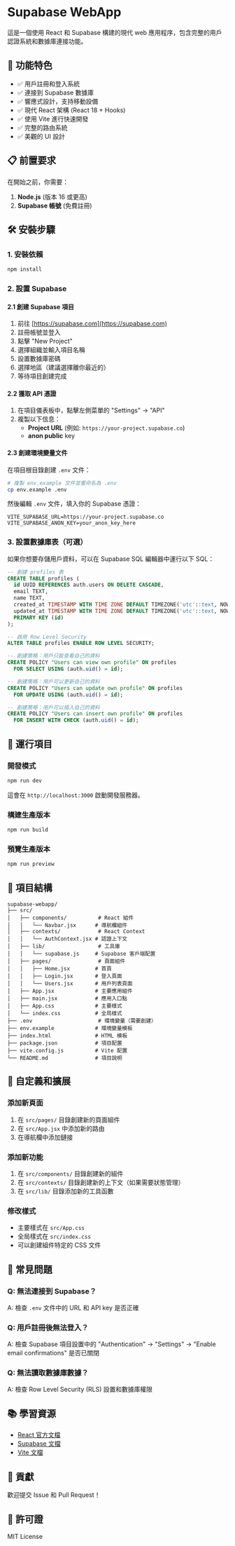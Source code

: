 # Supabase WebApp

這是一個使用 React 和 Supabase 構建的現代 web 應用程序，包含完整的用戶認證系統和數據庫連接功能。

## 🚀 功能特色

- ✅ 用戶註冊和登入系統
- ✅ 連接到 Supabase 數據庫
- ✅ 響應式設計，支持移動設備
- ✅ 現代 React 架構 (React 18 + Hooks)
- ✅ 使用 Vite 進行快速開發
- ✅ 完整的路由系統
- ✅ 美觀的 UI 設計

## 📋 前置要求

在開始之前，你需要：

1. **Node.js** (版本 16 或更高)
2. **Supabase 帳號** (免費註冊)

## 🛠️ 安裝步驟

### 1. 安裝依賴

```bash
npm install
```

### 2. 設置 Supabase

#### 2.1 創建 Supabase 項目

1. 前往 [https://supabase.com](https://supabase.com)
2. 註冊帳號並登入
3. 點擊 "New Project"
4. 選擇組織並輸入項目名稱
5. 設置數據庫密碼
6. 選擇地區（建議選擇離你最近的）
7. 等待項目創建完成

#### 2.2 獲取 API 憑證

1. 在項目儀表板中，點擊左側菜單的 "Settings" → "API"
2. 複製以下信息：
   - **Project URL** (例如: `https://your-project.supabase.co`)
   - **anon public** key

#### 2.3 創建環境變量文件

在項目根目錄創建 `.env` 文件：

```bash
# 複製 env.example 文件並重命名為 .env
cp env.example .env
```

然後編輯 `.env` 文件，填入你的 Supabase 憑證：

```env
VITE_SUPABASE_URL=https://your-project.supabase.co
VITE_SUPABASE_ANON_KEY=your_anon_key_here
```

### 3. 設置數據庫表（可選）

如果你想要存儲用戶資料，可以在 Supabase SQL 編輯器中運行以下 SQL：

```sql
-- 創建 profiles 表
CREATE TABLE profiles (
  id UUID REFERENCES auth.users ON DELETE CASCADE,
  email TEXT,
  name TEXT,
  created_at TIMESTAMP WITH TIME ZONE DEFAULT TIMEZONE('utc'::text, NOW()) NOT NULL,
  updated_at TIMESTAMP WITH TIME ZONE DEFAULT TIMEZONE('utc'::text, NOW()) NOT NULL,
  PRIMARY KEY (id)
);

-- 啟用 Row Level Security
ALTER TABLE profiles ENABLE ROW LEVEL SECURITY;

-- 創建策略：用戶只能查看自己的資料
CREATE POLICY "Users can view own profile" ON profiles
  FOR SELECT USING (auth.uid() = id);

-- 創建策略：用戶可以更新自己的資料
CREATE POLICY "Users can update own profile" ON profiles
  FOR UPDATE USING (auth.uid() = id);

-- 創建策略：用戶可以插入自己的資料
CREATE POLICY "Users can insert own profile" ON profiles
  FOR INSERT WITH CHECK (auth.uid() = id);
```

## 🚀 運行項目

### 開發模式

```bash
npm run dev
```

這會在 `http://localhost:3000` 啟動開發服務器。

### 構建生產版本

```bash
npm run build
```

### 預覽生產版本

```bash
npm run preview
```

## 📁 項目結構

```
supabase-webapp/
├── src/
│   ├── components/          # React 組件
│   │   └── Navbar.jsx      # 導航欄組件
│   ├── contexts/            # React Context
│   │   └── AuthContext.jsx # 認證上下文
│   ├── lib/                 # 工具庫
│   │   └── supabase.js     # Supabase 客戶端配置
│   ├── pages/               # 頁面組件
│   │   ├── Home.jsx        # 首頁
│   │   ├── Login.jsx       # 登入頁面
│   │   └── Users.jsx       # 用戶列表頁面
│   ├── App.jsx             # 主要應用組件
│   ├── main.jsx            # 應用入口點
│   ├── App.css             # 主要樣式
│   └── index.css           # 全局樣式
├── .env                     # 環境變量（需要創建）
├── env.example             # 環境變量模板
├── index.html              # HTML 模板
├── package.json            # 項目配置
├── vite.config.js          # Vite 配置
└── README.md               # 項目說明
```

## 🔧 自定義和擴展

### 添加新頁面

1. 在 `src/pages/` 目錄創建新的頁面組件
2. 在 `src/App.jsx` 中添加新的路由
3. 在導航欄中添加鏈接

### 添加新功能

1. 在 `src/components/` 目錄創建新的組件
2. 在 `src/contexts/` 目錄創建新的上下文（如果需要狀態管理）
3. 在 `src/lib/` 目錄添加新的工具函數

### 修改樣式

- 主要樣式在 `src/App.css`
- 全局樣式在 `src/index.css`
- 可以創建組件特定的 CSS 文件

## 🐛 常見問題

### Q: 無法連接到 Supabase？
A: 檢查 `.env` 文件中的 URL 和 API key 是否正確

### Q: 用戶註冊後無法登入？
A: 檢查 Supabase 項目設置中的 "Authentication" → "Settings" → "Enable email confirmations" 是否已關閉

### Q: 無法讀取數據庫數據？
A: 檢查 Row Level Security (RLS) 設置和數據庫權限

## 📚 學習資源

- [React 官方文檔](https://react.dev/)
- [Supabase 文檔](https://supabase.com/docs)
- [Vite 文檔](https://vitejs.dev/)

## 🤝 貢獻

歡迎提交 Issue 和 Pull Request！

## 📄 許可證

MIT License

